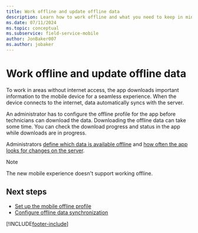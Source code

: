 ```yaml
---
title: Work offline and update offline data
description: Learn how to work offline and what you need to keep in mind.
ms.date: 07/11/2024
ms.topic: conceptual
ms.subservice: field-service-mobile
author: JonBaker007
ms.author: jobaker
---
```


# Work offline and update offline data

To work in areas without internet access, the app downloads important information to the mobile device for a seamless experience. When the device connects to the internet, data automatically syncs with the server.

An administrator has to configure the offline profile for the app before technicians can download the data. 
Downloading the offline data can take some time. You can check the download progress and status in the app while downloads are in progress.

Administrators [define which data is available offline](set-up-offline-profile.md) and [how often the app looks for changes on the server](offline-data-sync.md).

> [!NOTE]
> The new mobile experience doesn't support working offline.

## Next steps

- [Set up the mobile offline profile](set-up-offline-profile.md)
- [Configure offline data synchronization](offline-data-sync.md)

[!INCLUDE[footer-include](../../includes/footer-banner.md)]
